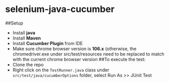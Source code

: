 # selenium-java-cucumber
##Setup
- Install **java**
- Install **Maven**
- Install **Cucumber Plugin** from IDE
- Make sure chrome browser version is **106.x** (otherwise, the chromedriver.exe under src/test/resources need to be replaced to match with the current chrome browser version
##To execute the test:
- Clone the repo
- Right click on the `TestRunner.java` class under `src/test/java/cucumberOptions` folder, select Run As >> JUnit Test
